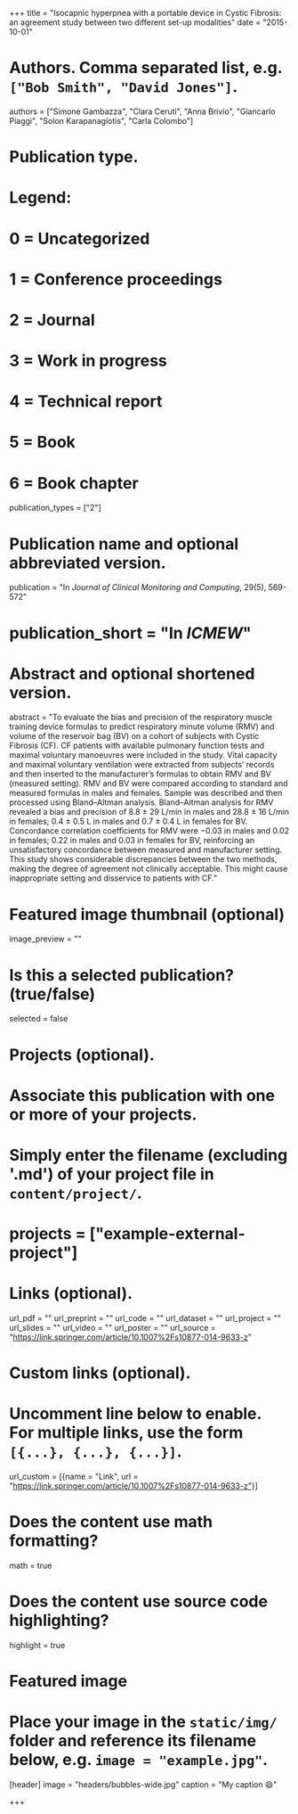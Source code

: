 +++
title = "Isocapnic hyperpnea with a portable device in Cystic Fibrosis: an agreement study between two different set-up modalities"
date = "2015-10-01"

# Authors. Comma separated list, e.g. `["Bob Smith", "David Jones"]`.
authors = ["Simone Gambazza", "Clara Ceruti", "Anna Brivio", "Giancarlo Piaggi", "Solon Karapanagiotis", "Carla Colombo"]

# Publication type.
# Legend:
# 0 = Uncategorized
# 1 = Conference proceedings
# 2 = Journal
# 3 = Work in progress
# 4 = Technical report
# 5 = Book
# 6 = Book chapter
publication_types = ["2"]

# Publication name and optional abbreviated version.
publication = "In *Journal of Clinical Monitoring and Computing*, 29(5), 569-572"
# publication_short = "In *ICMEW*"

# Abstract and optional shortened version.
abstract = "To evaluate the bias and precision of the respiratory muscle training device formulas to predict respiratory minute volume (RMV) and volume of the reservoir bag (BV) on a cohort of subjects with Cystic Fibrosis (CF). CF patients with available pulmonary function tests and maximal voluntary manoeuvres were included in the study. Vital capacity and maximal voluntary ventilation were extracted from subjects’ records and then inserted to the manufacturer’s formulas to obtain RMV and BV (measured setting). RMV and BV were compared according to standard and measured formulas in males and females. Sample was described and then processed using Bland–Altman analysis. Bland–Altman analysis for RMV revealed a bias and precision of 8.8 ± 29 L/min in males and 28.8 ± 16 L/min in females; 0.4 ± 0.5 L in males and 0.7 ± 0.4 L in females for BV. Concordance correlation coefficients for RMV were −0.03 in males and 0.02 in females; 0.22 in males and 0.03 in females for BV, reinforcing an unsatisfactory concordance between measured and manufacturer setting. This study shows considerable discrepancies between the two methods, making the degree of agreement not clinically acceptable. This might cause inappropriate setting and disservice to patients with CF."

# Featured image thumbnail (optional)
image_preview = ""

# Is this a selected publication? (true/false)
selected = false

# Projects (optional).
#   Associate this publication with one or more of your projects.
#   Simply enter the filename (excluding '.md') of your project file in `content/project/`.
# projects = ["example-external-project"]

# Links (optional).
url_pdf = ""
url_preprint = ""
url_code = ""
url_dataset = ""
url_project = ""
url_slides = ""
url_video = ""
url_poster = ""
url_source = "https://link.springer.com/article/10.1007%2Fs10877-014-9633-z"

# Custom links (optional).
#   Uncomment line below to enable. For multiple links, use the form `[{...}, {...}, {...}]`.
url_custom = [{name = "Link", url = "https://link.springer.com/article/10.1007%2Fs10877-014-9633-z"}]

# Does the content use math formatting?
math = true

# Does the content use source code highlighting?
highlight = true

# Featured image
# Place your image in the `static/img/` folder and reference its filename below, e.g. `image = "example.jpg"`.
[header]
image = "headers/bubbles-wide.jpg"
caption = "My caption :smile:"

+++

